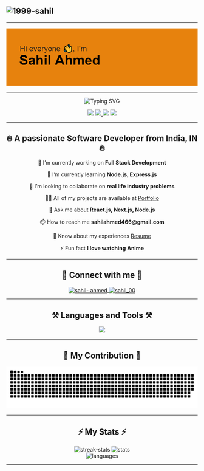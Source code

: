 <h2 align="left"> <img src="https://komarev.com/ghpvc/?username=1999-sahil&label=%20Visitors&color=0e75b6&style=flat" alt="1999-sahil" /> </h2>

---
![Header](./header.png)

---

<p align="center">
    <img src="https://readme-typing-svg.demolab.com?font=Fira+Code&weight=600&duration=4000&size=30&pause=1000&color=5FFB17&center=true&vCenter=true&width=435&lines=I'm+a+Software+Developer;I'm+a+Frontend+Developer;I'm+a+Full+Stack+Dev;I'm+a+Reactjs+Developer;I'm+a+UI+Developer;I'm+a+JS+Developer" alt="Typing SVG"
    />
</p>

<p align="center">
  <a href="mailto:sahilahmed466@gmail.com" target="_blank"><img src="https://img.shields.io/badge/connect-%2300843e.svg?style=for-the-badge&logo=symfony&logoColor=white" /></a>    <a href="https://github.com/1999-sahil" target="_blank"> <img src="https://img.shields.io/badge/GitHub-100000?style=for-the-badge&logo=github&logoColor=white" /> </a>    <a href="https://www.linkedin.com/in/sahil-ahmed-86222718a/" target="_blank"><img src="https://img.shields.io/badge/LinkedIn-0077B5?style=for-the-badge&logo=linkedin&logoColor=white" /></a>    <a href="https://sahil-ahmed-devlab.vercel.app/" target="_blank"><img src="https://img.shields.io/badge/Portfolio-255E63?style=for-the-badge&logo=About.me&logoColor=white" /></a>
</p>

---
 
<h2 align="center">🔥 A passionate Software Developer from India, IN 🔥</h2>

<p align="center">🔭 I’m currently working on <strong>Full Stack Development</strong></p>

<p align="center">🌱 I’m currently learning <strong>Node.js, Express.js</strong></p>

<p align="center">👯 I’m looking to collaborate on <strong>real life industry problems</strong></p>

<p align="center">👨‍💻 All of my projects are available at <a href="https://sahil-ahmed-devlab.vercel.app/" target="_blank">Portfolio</a></p>

<p align="center">💬 Ask me about <strong>React.js, Next.js, Node.js</strong></p>

<p align="center">📫 How to reach me <strong>sahilahmed466@gmail.com</strong></p>

<p align="center">📄 Know about my experiences <a href="https://drive.google.com/file/d/1tIVSUotSDTObSh_rZcb9-fePVnhyThRF/view?usp=sharing" target="_blank">Resume</a></p>

<p align="center">⚡ Fun fact <strong>I love watching Anime</strong></p>


---

<h2 align="center">🔗 Connect with me 🔗</h2>

<p align="center">
  <a href="https://linkedin.com/in/sahil-ahmed" target="blank">
      <img align="center" src="https://raw.githubusercontent.com/rahuldkjain/github-profile-readme-generator/master/src/images/icons/Social/linked-in-alt.svg" alt="sahil- 
           ahmed"height="30" width="40" />
  </a>
  <a href="https://www.leetcode.com/sahil_00" target="blank">
    <img align="center" src="https://raw.githubusercontent.com/rahuldkjain/github-profile-readme-generator/master/src/images/icons/Social/leet-code.svg" alt="sahil_00" height="30" 
       width="40" />
  </a>
</p>

---

<h2 align="center">⚒️ Languages and Tools ⚒️</h2>

<div align="center">
    <kbd align="center">
    <p align="center">
  <a href="https://skillicons.dev">
    <img src="https://skillicons.dev/icons?i=git,react,babel,bootstrap,c,cpp,css,express,figma,firebase,github,gmail,html,htmx,java,js,mongodb,mysql,netlify,nextjs,materialui,nodejs,npm,prisma,redux,sass,svg,tailwind,ts,vite,vscode,windows&perline=12" />
  </a>
</p>
</kbd>
</div>

---

<h2 align="center">🐍 My Contribution 🐍</h2>

<div align="center">
    <img src="https://github.com/1999-sahil/1999-sahil/blob/output/github-contribution-grid-snake-dark.svg?palette=github-dark" alt="snake-animation" />
</div>

---

<h2 align="center">⚡ My Stats ⚡</h2>

<div align="center">
    <img src="https://streak-stats.demolab.com/?user=1999-sahil&theme=vision-friendly-dark" alt="streak-stats" /> <img src="https://github-readme-stats.vercel.app/api?username=1999-sahil&show_icons=true&theme=vision-friendly-dark" alt="stats" />
</div>

<div align="center">
    <img src="https://github-readme-stats.vercel.app/api/top-langs/?username=1999-sahil&theme=vision-friendly-dark&size_weight=0.5&count_weight=0.5" alt="languages" />
</div>

---
